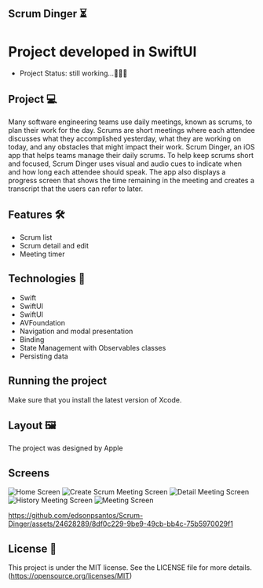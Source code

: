 ## Scrum Dinger  ⏳

# Project developed in SwiftUI
 * Project Status: still working...👨🏽‍💻

## Project 💻
 Many software engineering teams use daily meetings, known as scrums, to plan their work for the day. 
Scrums are short meetings where each attendee discusses what they accomplished yesterday, what they are working on today, and any obstacles that might impact their work.
Scrum Dinger, an iOS app that helps teams manage their daily scrums. To help keep scrums short and focused, Scrum Dinger uses visual and audio cues to indicate when and how long each attendee should speak. 
The app also displays a progress screen that shows the time remaining in the meeting and creates a transcript that the users can refer to later.

## Features 🛠️
 * Scrum list
 * Scrum detail and edit
 * Meeting timer
 
   

## Technologies 📱
 * Swift
 * SwiftUI
 * SwiftUI
 * AVFoundation
 * Navigation and modal presentation
 * Binding
 * State Management with Observables classes
 * Persisting data

## Running the project
Make sure that you install the latest version of Xcode.

## Layout 🖼️
The project was designed by Apple

## Screens
![Home Screen](https://github.com/edsonpsantos/images/ios_images/ScrumDinger/HomeScreen.png)
![Create Scrum Meeting Screen](https://github.com/edsonpsantos/images/ios_images/ScrumDinger/CreateScrumMeeting.png)
![Detail Meeting Screen](https://github.com/edsonpsantos/images/ios_images/ScrumDinger/DetailMeeting.png)
![History Meeting Screen](https://github.com/edsonpsantos/images/ios_images/ScrumDinger/HistoryMeeting.png)
![Meeting Screen](https://github.com/edsonpsantos/images/ios_images/ScrumDinger/Meeting.png)


https://github.com/edsonpsantos/Scrum-Dinger/assets/24628289/8df0c229-9be9-49cb-bb4c-75b5970029f1


## License 📑
This project is under the MIT license. 
See the LICENSE file for more details. (https://opensource.org/licenses/MIT)
